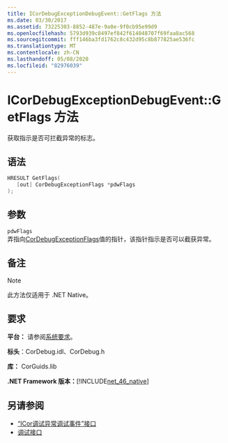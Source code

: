 ```yaml
---
title: ICorDebugExceptionDebugEvent::GetFlags 方法
ms.date: 03/30/2017
ms.assetid: 73225303-8852-487e-9a0e-9f0cb95e99d9
ms.openlocfilehash: 5793d939c8497ef842f614048707f69faa8ac568
ms.sourcegitcommit: fff146ba3fd1762c8c432d95c8b877825ae536fc
ms.translationtype: MT
ms.contentlocale: zh-CN
ms.lasthandoff: 05/08/2020
ms.locfileid: "82976039"
---
```

# <a name="icordebugexceptiondebugeventgetflags-method"></a>ICorDebugExceptionDebugEvent::GetFlags 方法
获取指示是否可拦截异常的标志。  
  
## <a name="syntax"></a>语法  
  
```cpp  
HRESULT GetFlags(  
   [out] CorDebugExceptionFlags *pdwFlags  
);  
```  
  
## <a name="parameters"></a>参数  
 `pdwFlags`  
 弄指向[CorDebugExceptionFlags](cordebugexceptionflags-enumeration.md)值的指针，该指针指示是否可以截获异常。  
  
## <a name="remarks"></a>备注  
  
> [!NOTE]
> 此方法仅适用于 .NET Native。  
  
## <a name="requirements"></a>要求  
 **平台：** 请参阅[系统要求](../../get-started/system-requirements.md)。  
  
 **标头**：CorDebug.idl、CorDebug.h  
  
 **库：** CorGuids.lib  
  
 **.NET Framework 版本：**[!INCLUDE[net_46_native](../../../../includes/net-46-native-md.md)]  
  
## <a name="see-also"></a>另请参阅

- [“ICor调试异常调试事件”接口](icordebugexceptiondebugevent-interface.md)
- [调试接口](debugging-interfaces.md)
